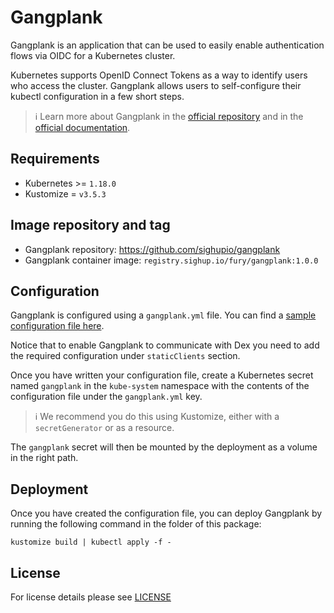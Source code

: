 # Gangplank

<!-- <KFD-DOCS> -->

Gangplank is an application that can be used to easily enable authentication flows via OIDC for a Kubernetes cluster.

Kubernetes supports OpenID Connect Tokens as a way to identify users who access the cluster. Gangplank allows users to self-configure their kubectl configuration in a few short steps.

> ℹ️ Learn more about Gangplank in the [official repository](https://github.com/sighupio/gangplank) and in the [official documentation](https://github.com/sighupio/gangplank/blob/main/docs/README.md).

## Requirements

- Kubernetes >= `1.18.0`
- Kustomize = `v3.5.3`

## Image repository and tag

- Gangplank repository: <https://github.com/sighupio/gangplank>
- Gangplank container image: `registry.sighup.io/fury/gangplank:1.0.0`

## Configuration

Gangplank is configured using a `gangplank.yml` file. You can find a [sample configuration file here](example/gangplank.yml).

Notice that to enable Gangplank to communicate with Dex you need to add the required configuration under `staticClients` section.

Once you have written your configuration file, create a Kubernetes secret named `gangplank` in the `kube-system` namespace with the contents of the configuration file under the `gangplank.yml` key.

> ℹ️ We recommend you do this using Kustomize, either with a `secretGenerator` or as a resource.

The `gangplank` secret will then be mounted by the deployment as a volume in the right path.

## Deployment

Once you have created the configuration file, you can deploy Gangplank by running the following command in the folder of this package:

```shell
kustomize build | kubectl apply -f -
```

## License

For license details please see [LICENSE](https://sighup.io/fury/license)

<!-- </KFD-DOCS> -->
